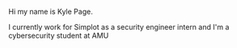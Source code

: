 Hi my name is Kyle Page.

I currently work for Simplot as a security engineer intern and I'm a cybersecurity student at AMU

